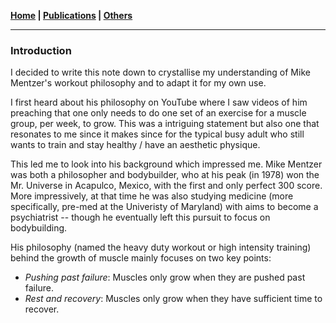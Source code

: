 **[Home](./) \| [Publications](./publications.html) \| [Others](./others.html)**

---

### Introduction

I decided to write this note down to crystallise my understanding of Mike Mentzer's workout philosophy and to adapt it for my own use. 

I first heard about his philosophy on YouTube where I saw videos of him preaching that one only needs to do one set of an exercise for a muscle group, per week, to grow. This was a intriguing statement but also one that resonates to me since it makes since for the typical busy adult who still wants to train and stay healthy / have an aesthetic physique.

This led me to look into his background which impressed me. Mike Mentzer was both a philosopher and bodybuilder, who at his peak (in 1978) won the Mr. Universe in Acapulco, Mexico, with the first and only perfect 300 score. More impressively, at that time he was also studying medicine (more specifically, pre-med at the Univeristy of Maryland) with aims to become a psychiatrist -- though he eventually left this pursuit to focus on bodybuilding.

His philosophy (named the heavy duty workout or high intensity training) behind the growth of muscle mainly focuses on two key points:
- *Pushing past failure*: Muscles only grow when they are pushed past failure.
- *Rest and recovery*: Muscles only grow when they have sufficient time to recover.
